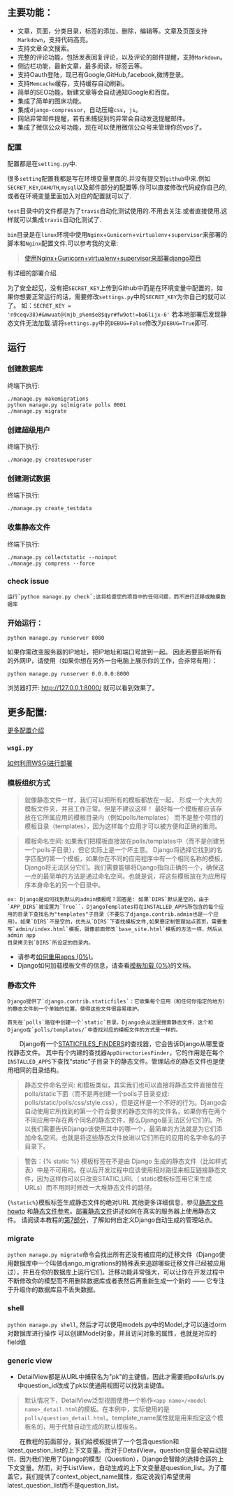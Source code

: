 ## 主要功能：
- 文章，页面，分类目录，标签的添加，删除，编辑等。文章及页面支持`Markdown`，支持代码高亮。
- 支持文章全文搜索。
- 完整的评论功能，包括发表回复评论，以及评论的邮件提醒，支持`Markdown`。
- 侧边栏功能，最新文章，最多阅读，标签云等。
- 支持Oauth登陆，现已有Google,GitHub,facebook,微博登录。
- 支持`Memcache`缓存，支持缓存自动刷新。
- 简单的SEO功能，新建文章等会自动通知Google和百度。
- 集成了简单的图床功能。
- 集成`django-compressor`，自动压缩`css`，`js`。
- 网站异常邮件提醒，若有未捕捉到的异常会自动发送提醒邮件。
- 集成了微信公众号功能，现在可以使用微信公众号来管理你的vps了。

### 配置
配置都是在`setting.py`中.

很多`setting`配置我都是写在环境变量里面的.并没有提交到`github`中来.例如`SECRET_KEY`,`OAHUTH`,`mysql`以及邮件部分的配置等.你可以直接修改代码成你自己的,或者在环境变量里面加入对应的配置就可以了.

`test`目录中的文件都是为了`travis`自动化测试使用的.不用去关注.或者直接使用.这样就可以集成`travis`自动化测试了.

`bin`目录是在`linux`环境中使用`Nginx`+`Gunicorn`+`virtualenv`+`supervisor`来部署的脚本和`Nginx`配置文件.可以参考我的文章:

>[使用Nginx+Gunicorn+virtualenv+supervisor来部署django项目](https://www.lylinux.org/%E4%BD%BF%E7%94%A8nginxgunicornvirtualenvsupervisor%E6%9D%A5%E9%83%A8%E7%BD%B2django%E9%A1%B9%E7%9B%AE.html)

有详细的部署介绍.

为了安全起见，没有把`SECRET_KEY`上传到Github中而是在环境变量中配置的，如果你想要正常运行的话，需要修改`settings.py`中的`SECRET_KEY`为你自己的就可以了。
如：`SECRET_KEY = 'n9ceqv38)#&mwuat@(mjb_p%em$e8$qyr#fw9ot!=ba6lijx-6'`
若本地部署后发现静态文件无法加载.请将`settings.py`中的`DEBUG=False`修改为`DEBUG=True`即可.

## 运行

### 创建数据库

终端下执行:

    ./manage.py makemigrations
    python manage.py sqlmigrate polls 0001
    ./manage.py migrate
### 创建超级用户

 终端下执行:

    ./manage.py createsuperuser
### 创建测试数据
终端下执行:

    ./manage.py create_testdata
### 收集静态文件
终端下执行:  

    ./manage.py collectstatic --noinput
    ./manage.py compress --force

### check issue

    运行`python manage.py check`;这将检查您的项目中的任何问题，而不进行迁移或触摸数据库

### 开始运行：

```shell
python manage.py runserver 8080
```

如果你需改变服务器的IP地址，把IP地址和端口号放到一起。 因此若要监听所有的外网IP，请使用（如果你想在另外一台电脑上展示你的工作，会非常有用）：

```
python manage.py runserver 0.0.0.0:8000
```

 浏览器打开: http://127.0.0.1:8000/  就可以看到效果了。
## 更多配置:
[更多配置介绍](/bin/config.md)

### `wsgi.py`

[如何利用WSGI进行部署](https://docs.djangoproject.com/en/1.10/howto/deployment/wsgi/)

### 模板组织方式

> 就像静态文件一样，我们可以把所有的模板都放在一起，
形成一个大大的模板文件夹，并且工作正常。但是不建议这样！
最好每一个模板都应该存放在它所属应用的模板目录内（例如polls/templates）
而不是整个项目的模板目录（templates），因为这样每个应用才可以被方便和正确的重用。

> 模板命名空间: 如果我们把模板直接放在polls/templates中（而不是创建另一个polls子目录），但它实际上是一个坏主意。 Django将选择它找到的名字匹配的第一个模板，如果你在不同的应用程序中有一个相同名称的模板，Django将无法区分它们。我们需要能够将Django指向正确的一个，确保这一点的最简单的方法是通过命名空间。也就是说，将这些模板放在为应用程序本身命名的另一个目录中。

	ex: Django是如何找到默认的admin模板呢？回答是: 如果`DIRS`默认是空的，由于`APP_DIRS`被设置为`True``，DjangoTemplates将在INSTALLED_APPS所包含的每个应用的目录下查找名为"templates"子目录（不要忘了django.contrib.admin也是一个应用）。如果`DIRS`不是空的，优先从`DIRS`下查找模板文件,如果要定制管理站点首页，需要重写`admin/index.html`模板，就像前面修改`base_site.html`模板的方法一样，然后从admin app
    目录拷贝到`DIRS`所设定的目录内。

* 请参考[如何重用apps (0%)](https://docs.djangoproject.com/en/1.10/intro/reusable-apps/)。
* Django如何加载模板文件的信息，请查看[模板加载 (0%)](https://docs.djangoproject.com/en/1.10/topics/templates/#template-loading)的文档。
	
### 静态文件

	Django提供了`django.contrib.staticfiles`：它收集每个应用（和任何你指定的地方）的静态文件到一个单独的位置，使得这些文件很容易维护。

	首先在`polls`路径中创建一个`static`目录。Django会从这里搜索静态文件，这个和Django在`polls/templates/`中查找对应的模板文件的方式是一样的。

　　Django有一个[STATICFILES_FINDERS](https://docs.djangoproject.com/en/1.10/ref/settings/#std:setting-STATICFILES_FINDERS)的查找器，它会告诉Django从哪里查找静态文件。 其中有个内建的查找器`AppDirectoriesFinder`，它的作用是在每个`INSTALLED_APPS`下查找“static”子目录下的静态文件。管理站点的静态文件也是使用相同的目录结构。

>静态文件命名空间: 和模板类似，其实我们也可以直接将静态文件直接放在polls/static下面（而不是再创建一个polls子目录变成: polls/static/polls/css/style.css），但是这样是一个不好的行为。Django会自动使用它所找到的第一个符合要求的静态文件的文件名，如果你有在两个不同应用中存在两个同名的静态文件，那么Django是无法区分它们的。所以我们需要告诉Django该使用其中的哪一个，最简单的方法就是为它们添加命名空间。也就是将这些静态文件放进以它们所在的应用的名字命名的子目录下。

> 警告：{% static %} 模板标签在不是由 Django 生成的静态文件（比如样式表）中是不可用的。在以后开发过程中应该使用相对路径来相互链接静态文件，因为这样你可以只改变STATIC_URL（ static模板标签用它来生成URLs）而不用同时修改一大堆静态文件的路径。

`{%static%}`模板标签生成静态文件的绝对URL
其他更多详细信息，参见[静态文件howto](https://docs.djangoproject.com/en/1.10/howto/static-files/) 和[静态文件参考](https://docs.djangoproject.com/en/1.10/ref/contrib/staticfiles/)。[部署静态文件](https://docs.djangoproject.com/en/1.10/howto/static-files/deployment/)讲述如何在真实的服务器上使用静态文件。
请阅读本教程的[第7部分](https://docs.djangoproject.com/en/1.10/intro/tutorial07/)，了解如何自定义Django自动生成的管理站点。


### migrate

`python manage.py migrate`命令会找出所有还没有被应用的迁移文件（Django使用数据库中一个叫做django_migrations的特殊表来追踪哪些迁移文件已经被应用过），并且在你的数据库上运行它们。迁移功能非常强大，可以让你在开发过程中不断修改你的模型而不用删除数据库或者表然后再重新生成一个新的 —— 它专注于升级你的数据库且不丢失数据。

### shell

`python manage.py shell`, 然后才可以使用models.py中的Model,才可以通过orm对数据库进行操作
可以创建Model对象，并且访问对象的属性，也就是对应的field值

### generic view

* DetailView都是从URL中捕获名为"pk"的主键值，因此才需要把polls/urls.py中question_id改成了pk以使通用视图可以找到主键值。

> 默认情况下，DetailView泛型视图使用一个称作`<app name>/<model name>_detail.html`的模板。在本例中，实际使用的是`polls/question_detail.html`。template_name属性就是用来指定这个模板名的，用于代替自动生成的默认模板名。

　　在教程的前面部分，我们给模板提供了一个包含question和latest_question_list的上下文变量。而对于DetailView，question变量会被自动提供，因为我们使用了Django的模型（Question），Django会智能的选择合适的上下文变量。然而，对于ListView，自动生成的上下文变量是question_list。为了覆盖它，我们提供了context_object_name属性，指定说我们希望使用latest_question_list而不是question_list。
